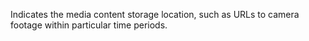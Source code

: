 Indicates the media content storage location, such as URLs to camera footage within particular time periods.
